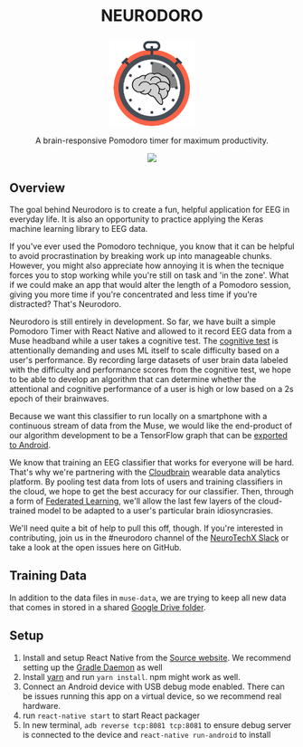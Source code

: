 # <p align="center">NEURODORO</p>

<p align="center">
    <img alt="babel" src="images/logo_final.png/" width="150">
</p>
<p align="center">
A brain-responsive Pomodoro timer for maximum productivity.
</p>

<p align="center">
  <a href="http://neurotechx.herokuapp.com/">
    <img src="http://neurotechx.herokuapp.com/badge.svg">
  </a>
</p>

## Overview

The goal behind Neurodoro is to create a fun, helpful application for EEG in everyday life. It is also an opportunity to practice applying the Keras machine learning library to EEG data.

If you've ever used the Pomodoro technique, you know that it can be helpful to avoid procrastination by breaking work up into manageable chunks. However, you might also appreciate how annoying it is when the tecnique forces you to stop working while you're still on task and 'in the zone'. What if we could make an app that would alter the length of a Pomodoro session, giving you more time if you're concentrated and less time if you're distracted? That's Neurodoro.

Neurodoro is still entirely in development. So far, we have built a simple Pomodoro Timer with React Native and allowed to it record EEG data from a Muse headband while a user takes a cognitive test. The [cognitive test](https://github.com/StanfordCosyne/screener) is attentionally demanding and uses ML itself to scale difficulty based on a user's performance. By recording large datasets of user brain data labeled with the difficulty and performance scores from the cognitive test, we hope to be able to develop an algorithm that can determine whether the attentional and cognitive performance of a user is high or low based on a 2s epoch of their brainwaves.  

Because we want this classifier to run locally on a smartphone with a continuous stream of data from the Muse, we would like the end-product of our algorithm development to be a TensorFlow graph that can be [exported to Android](https://www.tensorflow.org/mobile/).

We know that training an EEG classifier that works for everyone will be hard. That's why we're partnering with the [Cloudbrain](http://getcloudbrain.com/) wearable data analytics platform. By pooling test data from lots of users and training classifiers in the cloud, we hope to get the best accuracy for our classifier. Then, through a form of [Federated Learning](https://research.googleblog.com/2017/04/federated-learning-collaborative.html), we'll allow the last few layers of the cloud-trained model to be adapted to a user's particular brain idiosyncrasies.

We'll need quite a bit of help to pull this off, though. If you're interested in contributing, join us in the #neurodoro channel of the [NeuroTechX Slack](http://neurotechx.herokuapp.com/) or take a look at the open issues here on GitHub.

## Training Data

In addition to the data files in `muse-data`, we are trying to keep all new data that comes in stored in a shared [Google Drive folder](https://drive.google.com/drive/folders/0B_yXrZKFt-y2eUhsVVQ4Qk1SVk0?usp=sharing). 

## Setup

1. Install and setup React Native from the [Source website](https://facebook.github.io/react-native/docs/getting-started.html). We recommend setting up the [Gradle Daemon](https://docs.gradle.org/2.9/userguide/gradle_daemon.html) as well
2. Install [yarn](https://github.com/yarnpkg/yarn) and run `yarn install`. npm might work as well.
3. Connect an Android device with USB debug mode enabled. There can be issues running this app on a virtual device, so we recommend real hardware.
4. run `react-native start` to start React packager
5. In new terminal, `adb reverse tcp:8081 tcp:8081` to ensure debug server is connected to the device and `react-native run-android` to install

